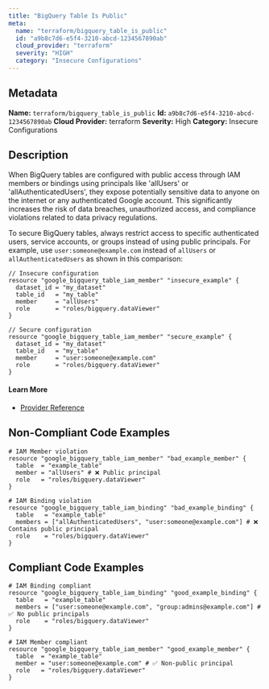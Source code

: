 ```yaml
---
title: "BigQuery Table Is Public"
meta:
  name: "terraform/bigquery_table_is_public"
  id: "a9b8c7d6-e5f4-3210-abcd-1234567890ab"
  cloud_provider: "terraform"
  severity: "HIGH"
  category: "Insecure Configurations"
---
```

## Metadata
**Name:** `terraform/bigquery_table_is_public`
**Id:** `a9b8c7d6-e5f4-3210-abcd-1234567890ab`
**Cloud Provider:** terraform
**Severity:** High
**Category:** Insecure Configurations
## Description
When BigQuery tables are configured with public access through IAM members or bindings using principals like 'allUsers' or 'allAuthenticatedUsers', they expose potentially sensitive data to anyone on the internet or any authenticated Google account. This significantly increases the risk of data breaches, unauthorized access, and compliance violations related to data privacy regulations.

To secure BigQuery tables, always restrict access to specific authenticated users, service accounts, or groups instead of using public principals. For example, use `user:someone@example.com` instead of `allUsers` or `allAuthenticatedUsers` as shown in this comparison:

```hcl
// Insecure configuration
resource "google_bigquery_table_iam_member" "insecure_example" {
  dataset_id = "my_dataset"
  table_id   = "my_table"
  member     = "allUsers"
  role       = "roles/bigquery.dataViewer"
}

// Secure configuration
resource "google_bigquery_table_iam_member" "secure_example" {
  dataset_id = "my_dataset"
  table_id   = "my_table"
  member     = "user:someone@example.com"
  role       = "roles/bigquery.dataViewer"
}
```

#### Learn More

 - [Provider Reference](https://registry.terraform.io/providers/hashicorp/google/latest/docs/resources/bigquery_table_iam_member)

## Non-Compliant Code Examples
```gcp
# IAM Member violation
resource "google_bigquery_table_iam_member" "bad_example_member" {
  table  = "example_table"
  member = "allUsers" # ❌ Public principal
  role   = "roles/bigquery.dataViewer"
}

# IAM Binding violation
resource "google_bigquery_table_iam_binding" "bad_example_binding" {
  table   = "example_table"
  members = ["allAuthenticatedUsers", "user:someone@example.com"] # ❌ Contains public principal
  role    = "roles/bigquery.dataViewer"
}

```

## Compliant Code Examples
```gcp
# IAM Binding compliant
resource "google_bigquery_table_iam_binding" "good_example_binding" {
  table   = "example_table"
  members = ["user:someone@example.com", "group:admins@example.com"] # ✅ No public principals
  role    = "roles/bigquery.dataViewer"
}

```

```gcp
# IAM Member compliant
resource "google_bigquery_table_iam_member" "good_example_member" {
  table  = "example_table"
  member = "user:someone@example.com" # ✅ Non-public principal
  role   = "roles/bigquery.dataViewer"
}

```